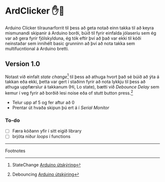 # ArdClicker ✋🔴
Arduino Clicker tilraunarforrit til þess að geta notað einn takka til að keyra mismunandi skipanir á Arduino borði, búið til fyrir einfalda jólaseríu sem ég var að gera fyrir fjölskylduna, ég tók eftir því að það var ekki til kóði neinstaðar sem innihélt basic grunninn að því að nota takka sem multifucntional á Arduino bretti.

## Version 1.0
Notast við einfalt *state change*[^2] til þess að athuga hvort það sé búið að ýta á takkan eða ekki, þetta var gert í staðinn fyrir að nota lykkju til þess að athuga uppfærslur á takkanum (Hi, Lo state), bætti við *Debounce Delay* sem kemur í veg fyrir að borðið lesi noise eða of stutt button press.[^1] 

- Telur upp af 5 og fer aftur að 0
- Prentar út hvaða skipun þú ert á í *Serial Monitor*

### To-do
- [ ] Færa kóðann yfir í sitt eigið library
- [ ] brjóta niður *loops* í functions

*  *  *  *  *
Footnotes

[^1]: Debouncing [Arduino útskýring](https://www.arduino.cc/en/Tutorial/BuiltInExamples/Debounce)
[^2]: StateChange [Arduino útskýring](https://www.arduino.cc/en/Tutorial/BuiltInExamples/StateChangeDetection)
